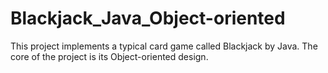 # Blackjack_Java_Object-oriented
This project implements a typical card game called Blackjack by Java. The core of the project is its Object-oriented design.
